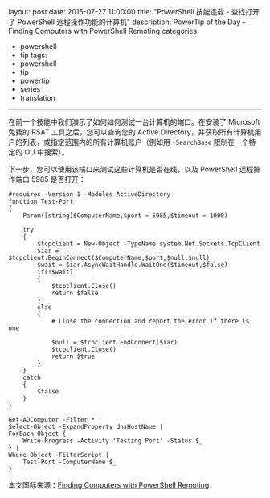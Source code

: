 layout: post
date: 2015-07-27 11:00:00
title: "PowerShell 技能连载 - 查找打开了 PowerShell 远程操作功能的计算机"
description: PowerTip of the Day - Finding Computers with PowerShell Remoting
categories:
- powershell
- tip
tags:
- powershell
- tip
- powertip
- series
- translation
---
在前一个技能中我们演示了如何如何测试一台计算机的端口。在安装了 Microsoft 免费的 RSAT 工具之后，您可以查询您的 Active Directory，并获取所有计算机用户的列表，或指定范围内的所有计算机账户（例如用 `-SearchBase` 限制在一个特定的 OU 中搜索）。

下一步，您可以使用该端口来测试这些计算机是否在线，以及 PowerShell 远程操作端口 5985 是否打开：

    #requires -Version 1 -Modules ActiveDirectory
    function Test-Port
    {
        Param([string]$ComputerName,$port = 5985,$timeout = 1000)
    
        try
        {
            $tcpclient = New-Object -TypeName system.Net.Sockets.TcpClient
            $iar = $tcpclient.BeginConnect($ComputerName,$port,$null,$null)
            $wait = $iar.AsyncWaitHandle.WaitOne($timeout,$false)
            if(!$wait)
            {
                $tcpclient.Close()
                return $false
            }
            else
            {
                # Close the connection and report the error if there is one
    
                $null = $tcpclient.EndConnect($iar)
                $tcpclient.Close()
                return $true
            }
        }
        catch
        {
            $false
        }
    }
    
    Get-ADComputer -Filter * |
    Select-Object -ExpandProperty dnsHostName |
    ForEach-Object {
        Write-Progress -Activity 'Testing Port' -Status $_
    } |
    Where-Object -FilterScript {
        Test-Port -ComputerName $_
    }

<!--more-->
本文国际来源：[Finding Computers with PowerShell Remoting](http://community.idera.com/powershell/powertips/b/tips/posts/finding-computers-with-powershell-remoting)
